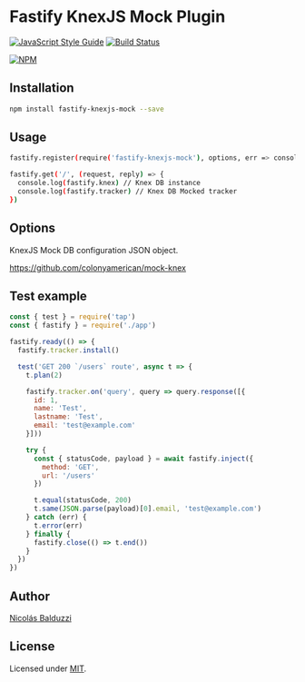 # Fastify KnexJS Mock Plugin

[![JavaScript Style Guide](https://img.shields.io/badge/code_style-standard-brightgreen.svg)](https://standardjs.com)
[![Build Status](https://travis-ci.org/nbalduzzi/fastify-knexjs-mock.svg?branch=master)](https://travis-ci.org/nbalduzzi/fastify-knexjs-mock)

[![NPM](https://nodei.co/npm/fastify-knexjs-mock.png?downloads=true&downloadRank=true&stars=true)](https://nodei.co/npm/fastify-knexjs-mock/)

## Installation

```bash
npm install fastify-knexjs-mock --save
```

## Usage

```bash
fastify.register(require('fastify-knexjs-mock'), options, err => console.error(err))

fastify.get('/', (request, reply) => {
  console.log(fastify.knex) // Knex DB instance
  console.log(fastify.tracker) // Knex DB Mocked tracker
})
```

## Options

KnexJS Mock DB configuration JSON object.

https://github.com/colonyamerican/mock-knex

## Test example

```javascript
const { test } = require('tap')
const { fastify } = require('./app')

fastify.ready(() => {
  fastify.tracker.install()

  test('GET 200 `/users` route', async t => {
    t.plan(2)

    fastify.tracker.on('query', query => query.response([{
      id: 1,
      name: 'Test',
      lastname: 'Test',
      email: 'test@example.com'
    }]))

    try {
      const { statusCode, payload } = await fastify.inject({
        method: 'GET',
        url: '/users'
      })

      t.equal(statusCode, 200)
      t.same(JSON.parse(payload)[0].email, 'test@example.com')
    } catch (err) {
      t.error(err)
    } finally {
      fastify.close(() => t.end())
    }
  })
})
```

## Author

[Nicolás Balduzzi](nico.balduzzi@gmail.com)

## License

Licensed under [MIT](./LICENSE).

